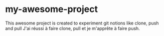 # my-awesome-project
This awesome project is created to experiment git notions like clone, push and pull
J'ai réussi à faire clone, pull et je m'apprête à faire push.